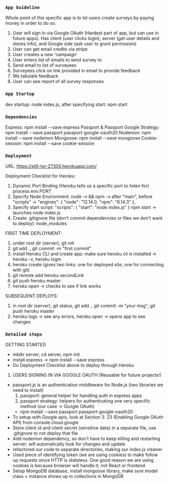 ### `App Guideline`

Whole point of this specific app is to let users create surveys by paying money in order to do so.

1. User will sign in via Google OAuth (Hardest part of app, but can use in future apps). Has client (user clicks login), server (get user details and stores info), and Google side (ask user to grant permission)
2. User can get email credits via stripe
3. User creates a new 'campaign'
4. User enters list of emails to send survey to
5. Send email to list of surveyees
6. Surveyees click on link provided in email to provide feedback
7. We tabulate feedback
8. User can see report of all survey responses

### `App Startup`

dev startup: node index.js, after specifying start: npm start

### `Dependencies`

Express: npm install --save express
Passport & Passport Google Strategy: npm install --save passport passport-google-oauth20
Nodemon: npm install --save nodemon
Mongoose: npm install --save mongoose
Cookie-session: npm install --save cookie-session

### `Deployment`

URL: https://still-tor-27300.herokuapp.com/

Deployment Checklist for Heroku:

1. Dynamic Port Binding (Heroku tells us a specific port to listen for) process.env.PORT
2. Specify Node Environment:
   node -v && npm -v
   after "main", before "scripts" ->
   "engines": {
   "node": "12.14.0,
   "npm": "6.14.3"
   },
3. Specify start script:
   "scripts": {
   "start": "node index.js"
   }
   npm start -> launches node index.js
4. Create .gitignore file (don't commit dependencies or files we don't want to deploy):
   node_modules

FIRST TIME DEPLOYMENT:

1. under root dir (server), git init
2. git add ., git commit -m "first commit"
3. install Heroku CLI and create app: make sure heroku cli is installed -> heroku -v, heroku login
4. heroku create (gives two links: one for deployed site, one for connecting with git)
5. git remote add heroku secondLink
6. git push heroku master
7. heroku open -> checks to see if link works

SUBSEQUENT DEPLOYS:

1. in root dir (server), git status, git add ., git commit -m "your msg", git push heroku master
2. heroku logs -> see any errors, heroku open -> opens app to see changes

### `Detailed steps`

GETTING STARTED

- mkdir server, cd server, npm init
- install express -> npm install --save express
- Do Deployment Checklist above to deploy through Heroku

1. USERS SIGNING IN VIA GOOGLE OAUTH (Reusable for future projects!)

- passport.js is an authentication middleware for Node.js (two libraries we need to install)
  1. passport: general helper for handling auth in express apps
  2. passport strategy: helpers for authenticating one very specific method (our case -> Google OAuth)
  - npm install --save passport passport-google-oauth20
- To setup with Google apis, look at Section 3: 23 (Enabling Google OAuth API) from console.cloud.google
- Store client id and client secret (sensitive data) in a separate file, use .gitignore to not deploy that file
- Add nodemon dependency, so don't have to keep killing and restarting server; will automatically look for changes and update
- refactored our code to separate directories, making our index.js cleaner
- Used piece of identifying token (we are using cookies) to make follow up requests since HTTP is stateless. One good reason we are using cookies is because browser will handle it; not React or frontend
- Setup MongoDB database, install mongoose library, make sure model class + instance shows up in collections in MongoDB
